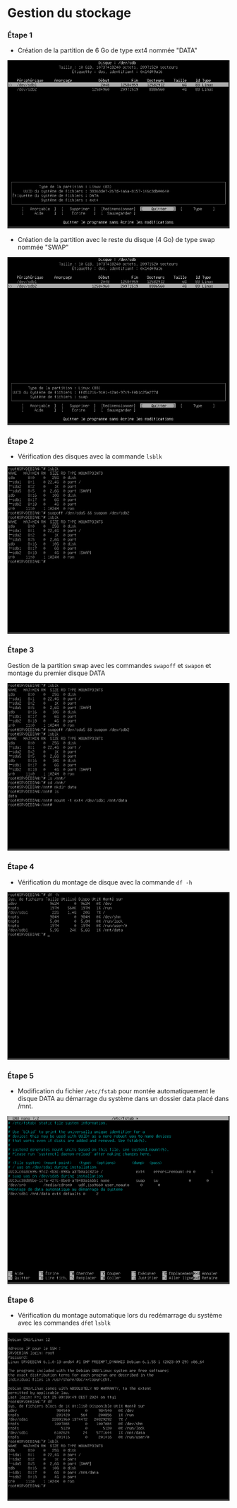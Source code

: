 # Gestion du stockage 

### Étape 1

- Création de la partition de 6 Go de type ext4 nommée "DATA"  


![img_etape1a](https://github.com/Mikantow/Checkpoint1/blob/main/Exercice%201/Capture%20d%E2%80%99%C3%A9cran%20du%202024-10-25%2009-49-05.png?raw=true)

- Création de la partition avec le reste du disque (4 Go) de type swap nommée "SWAP"

![img_etape1b](https://github.com/Mikantow/Checkpoint1/blob/main/Exercice%201/Capture%20d%E2%80%99%C3%A9cran%20du%202024-10-25%2009-49-17.png?raw=true)

### Étape 2

- Vérification des disques avec la commande `lsblk`

![img_etape2](https://github.com/Mikantow/Checkpoint1/blob/main/Exercice%201/Capture%20d%E2%80%99%C3%A9cran%20du%202024-10-25%2009-51-38.png?raw=true)

### Étape 3
Gestion de la partition swap avec les commandes `swapoff` et `swapon` et montage du premier disque DATA  

![img_etape3](https://github.com/Mikantow/Checkpoint1/blob/main/Exercice%201/Capture%20d%E2%80%99%C3%A9cran%20du%202024-10-25%2009-55-26.png?raw=true)

### Étape 4

- Vérification du montage de disque avec la commande `df -h`

![img_etape4](https://github.com/Mikantow/Checkpoint1/blob/main/Exercice%201/Capture%20d%E2%80%99%C3%A9cran%20du%202024-10-25%2009-56-27.png?raw=true)

### Étape 5
- Modification du fichier `/etc/fstab` pour montée automatiquement le disque DATA au démarrage du système dans un dossier data placé dans /mnt.

![img_etape5](https://github.com/Mikantow/Checkpoint1/blob/main/Exercice%201/Capture%20d%E2%80%99%C3%A9cran%20du%202024-10-25%2009-59-44.png?raw=true)

### Étape 6

- Vérification du montage automatique lors du redémarrage du système avec les commandes `df`et `lsblk`

![img_etape6](https://github.com/Mikantow/Checkpoint1/blob/main/Exercice%201/Capture%20d%E2%80%99%C3%A9cran%20du%202024-10-25%2010-02-09.png?raw=true)
